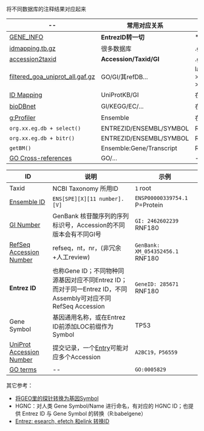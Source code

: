 

将不同数据库的注释结果对应起来


| -- | 常用对应关系 | -- |
| -- | -- | -- |
| [GENE_INFO](https://ftp.ncbi.nlm.nih.gov/gene/DATA/) | **EntrezID转一切** | *.gz |
| [idmapping.tb.gz](https://ftp.proteininformationresource.org/databases/idmapping/idmapping.tb.gz) | 很多数据库 | .gz |
| [accession2taxid](https://ftp.ncbi.nlm.nih.gov/pub/taxonomy/accession2taxid/) | **Accession/Taxid/GI** | .gz |
| [filtered_goa_uniprot_all.gaf.gz](http://release.geneontology.org/) | GO/GI/其refDB... | latest-->annotations-->.gz |
| [ID Mapping](https://www.uniprot.org/help/id_mapping) | UniProtKB/GI | 在线 |
| [bioDBnet](https://biodbnet-abcc.ncifcrf.gov/db/db2db.php) | GI/KEGG/EC/... | 在线 |
| [g:Profiler](https://biit.cs.ut.ee/gprofiler/convert) | Ensemble | 在线，部分物种 |
| ```org.xx.eg.db + select()``` | ENTREZID/ENSEMBL/SYMBOL | R:AnnotationDbi |
| ```org.xx.eg.db + bitr()``` | ENTREZID/ENSEMBL/SYMBOL | R:clusterProfiler |
| ```getBM()``` | Ensemble:Gene/Transcript | R:biomaRt |
| [GO Cross-references](https://geneontology.org/docs/download-mappings/) | GO/... | -- |





| ID | 说明 | 示例 |
| -- | -- | -- |
| Taxid | NCBI Taxonomy 所用ID | ```1``` root |
| [Ensemble ID](http://asia.ensembl.org/info/genome/stable_ids/prefixes.html) | ```ENS[SPE][X][11 number].[V]``` | ```ENSP00000339754.1``` P=Protein |
| [GI Number](https://www.ncbi.nlm.nih.gov/genbank/sequenceids/) | GenBank 核苷酸序列的序列标识号，Accession的不同版本会有不同GI号 | ```GI: 2462602239``` RNF180 |
| [RefSeq Accession Number](https://www.ncbi.nlm.nih.gov/guide/howto/find-func-gene/) | refseq，nt，nr，(非冗余+人工review) | ```GenBank: XM_054352456.1``` RNF180 |
| **Entrez ID** | 也称Gene ID；不同物种同源基因对应不同Entrez ID；而对于同一Entrez ID，不同Assembly可对应不同RefSeq Accession | ```GeneID: 285671``` RNF180 |
| Gene Symbol | 基因通用名称，或在Entrez ID前添加LOC前缀作为Symbol | TP53 |
| [UniProt Accession Number](https://www.uniprot.org/help/accession_numbers) | 提交记录，一个[Entry](https://www.uniprot.org/help/entry_name)可能对应多个Accession | ```A2BC19，P56559``` |
| [GO terms](https://geneontology.org/docs/GO-term-elements) | -- | ```GO:0005829``` |




其它参考：

* [将GEO里的探针转换为基因Symbol](https://www.bilibili.com/read/cv14560979/)
* HGNC：对人类 Gene Symbol/Name 进行命名，有对应的 HGNC ID；也提供 Entrez ID 与 Gene Symbol 的转换（R:babelgene）
* [Entrez: esearch, efetch 和elink 转换ID](https://zhuanlan.zhihu.com/p/619251748)





